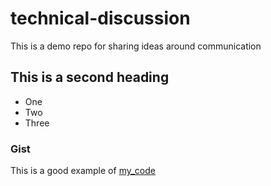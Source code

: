 # technical-discussion
This is a demo repo for sharing ideas around communication

## This is a second heading
* One
* Two
* Three

### Gist 
This is a good example of [my_code](https://gist.github.com/LaloG/7563d0ac1548529ed16d5dcd568f8ae4)
